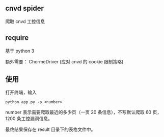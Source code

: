 ## cnvd spider
爬取 cnvd 工控信息

## require
基于 python 3

额外需要： ChormeDriver (应对 cnvd 的 cookie 限制策略)

## 使用
打开终端，输入
```
python app.py -p <number> 
```

number 表示需要爬取最近的多少页（一页 20 条信息），不写默认爬取 60 页，1200 条工控漏洞信息。

最终结果保存在 result 目录下的表格文件中。